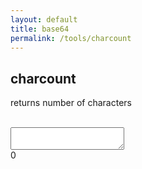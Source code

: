 ```yaml
---
layout: default
title: base64
permalink: /tools/charcount
---
```


<script type="text/javascript" src="/scripts/charcount.js"></script>

## charcount

<p>returns number of characters</p>
<br>
<textarea id="inputField" onkeyup="count()" onkeydown="count()" onchange="count()"></textarea>
<br>
<span id="output">0</span>
